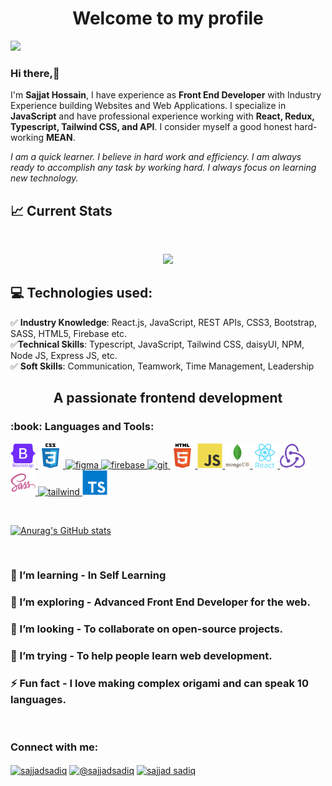 

###  <h1 align="center" >Welcome to my profile</h1>
<img src="https://i.ibb.co.com/hXn04fG/Linkedin-Banner-New.png" />



### Hi there,👋

I'm **Sajjat Hossain**, I have experience as **Front End Developer** with Industry Experience building Websites and Web Applications. I specialize in **JavaScript** and have professional experience working with **React, Redux, Typescript, Tailwind CSS, and API**. I consider myself a good honest hard-working **MEAN**. 
 
 
*I am a quick learner. I believe in hard work and efficiency. I am always ready to accomplish any task by working hard. I always focus on learning new technology.*

## :chart_with_upwards_trend: Current Stats

<br />
<p align="center">
  <img width="60%" src="https://github-readme-streak-stats.herokuapp.com?user=sajjathossainbd&theme=react&hide_border=true&background=0D1117&stroke=0D1117&fire=FF1CF7&sideLabels=00F0FF&currStreakNum=FF1CF7&ring=FF1CF7&currStreakLabel=FF1CF7&sideNums=00F0FF" />
</p>

## :computer: Technologies used:


✅ **Industry Knowledge**: React.js, JavaScript, REST APIs, CSS3, Bootstrap, SASS, HTML5, Firebase etc. <br/>
✅**Technical Skills**: Typescript, JavaScript, Tailwind CSS, daisyUI, NPM, Node JS, Express JS, etc. <br/>
✅ **Soft Skills**: Communication, Teamwork, Time Management, Leadership <br/>

<h2 align="center">A passionate frontend development</h2>

</p>
<h3 align="left">:book: Languages and Tools:</h3>

<p align="left"> <a href="https://getbootstrap.com" target="_blank" rel="no-referrer"> 
 <img src="https://raw.githubusercontent.com/devicons/devicon/master/icons/bootstrap/bootstrap-plain-wordmark.svg" alt="bootstrap" width="40" height="40"/> </a> <a href="https://www.w3schools.com/css/" target="_blank" rel="noreferrer"> 
 <img src="https://raw.githubusercontent.com/devicons/devicon/master/icons/css3/css3-original-wordmark.svg" alt="css3" width="40" height="40"/> </a> <a href="https://www.figma.com/" target="_blank" rel="noreferrer"> 
 <img src="https://www.vectorlogo.zone/logos/figma/figma-icon.svg" alt="figma" width="40" height="40"/> </a> <a href="https://firebase.google.com/" target="_blank" rel="noreferrer"> 
 <img src="https://www.vectorlogo.zone/logos/firebase/firebase-icon.svg" alt="firebase" width="40" height="40"/> </a> <a href="https://git-scm.com/" target="_blank" rel="noreferrer"> 
 <img src="https://www.vectorlogo.zone/logos/git-scm/git-scm-icon.svg" alt="git" width="40" height="40"/> </a> <a href="https://www.w3.org/html/" target="_blank" rel="noreferrer"> 
 <img src="https://raw.githubusercontent.com/devicons/devicon/master/icons/html5/html5-original-wordmark.svg" alt="html5" width="40" height="40"/> </a> <a href="https://developer.mozilla.org/en-US/docs/Web/JavaScript" target="_blank" rel="noreferrer"> 
 <img src="https://raw.githubusercontent.com/devicons/devicon/master/icons/javascript/javascript-original.svg" alt="javascript" width="40" height="40"/> </a> <a href="https://www.mongodb.com/" target="_blank" rel="noreferrer"> 
 <img src="https://raw.githubusercontent.com/devicons/devicon/master/icons/mongodb/mongodb-original-wordmark.svg" alt="mongodb" width="40" height="40"/> </a> <a href="https://reactjs.org/" target="_blank" rel="noreferrer"> 
 <img src="https://raw.githubusercontent.com/devicons/devicon/master/icons/react/react-original-wordmark.svg" alt="react" width="40" height="40"/> </a> <a href="https://redux.js.org" target="_blank" rel="noreferrer"> 
 <img src="https://raw.githubusercontent.com/devicons/devicon/master/icons/redux/redux-original.svg" alt="redux" width="40" height="40"/> </a> <a href="https://sass-lang.com" target="_blank" rel="noreferrer"> <img src="https://raw.githubusercontent.com/devicons/devicon/master/icons/sass/sass-original.svg" alt="sass" width="40" height="40"/> </a> <a href="https://tailwindcss.com/" target="_blank" rel="noreferrer"> <img src="https://www.vectorlogo.zone/logos/tailwindcss/tailwindcss-icon.svg" alt="tailwind" width="40" height="40"/> </a> <a href="https://www.typescriptlang.org/" target="_blank" rel="noreferrer"> <img src="https://raw.githubusercontent.com/devicons/devicon/master/icons/typescript/typescript-original.svg" alt="typescript" width="40" height="40"/> </a> </p>

<br />

[![Anurag's GitHub stats](https://github-readme-stats.vercel.app/api?username=sajjathossainbd)](https://github.com/anuraghazra/github-readme-stats)

<br/>


### 🔭 I’m learning - In Self Learning
### 🌱 I’m exploring - Advanced Front End Developer for the web. 
### 👯 I’m looking - To collaborate on open-source projects. 
### 🤔 I’m trying - To help people learn web development. 
### ⚡ Fun fact - I love making complex origami and can speak 10 languages.

<br/>

<h3 align="left">Connect with me:</h3>
<p align="left">
<a href="https://linkedin.com/in/sajjathossainbd" target="blank"><img align="center" src="https://raw.githubusercontent.com/rahuldkjain/github-profile-readme-generator/master/src/images/icons/Social/linked-in-alt.svg" alt="sajjadsadiq" height="30" width="40" /></a>
<a href="https://medium.com/@sajjadsadiq" target="blank"><img align="center" src="https://raw.githubusercontent.com/rahuldkjain/github-profile-readme-generator/master/src/images/icons/Social/medium.svg" alt="@sajjadsadiq" height="30" width="40" /></a>
<a href="https://www.youtube.com/c/sajjad sadiq" target="blank"><img align="center" src="https://raw.githubusercontent.com/rahuldkjain/github-profile-readme-generator/master/src/images/icons/Social/youtube.svg" alt="sajjad sadiq" height="30" width="40" /></a>
</p>

<br />



